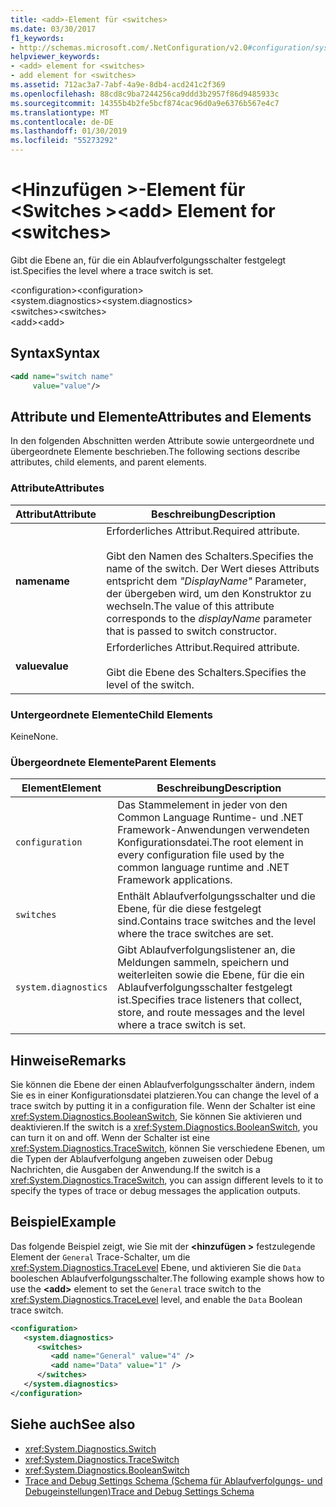 ```yaml
---
title: <add>-Element für <switches>
ms.date: 03/30/2017
f1_keywords:
- http://schemas.microsoft.com/.NetConfiguration/v2.0#configuration/system.diagnostics/switches/add
helpviewer_keywords:
- <add> element for <switches>
- add element for <switches>
ms.assetid: 712ac3a7-7abf-4a9e-8db4-acd241c2f369
ms.openlocfilehash: 88cd8c9ba7244256ca9ddd3b2957f86d9485933c
ms.sourcegitcommit: 14355b4b2fe5bcf874cac96d0a9e6376b567e4c7
ms.translationtype: MT
ms.contentlocale: de-DE
ms.lasthandoff: 01/30/2019
ms.locfileid: "55273292"
---
```

# <a name="add-element-for-switches"></a><span data-ttu-id="fc8e4-102">\<Hinzufügen >-Element für \<Switches ></span><span class="sxs-lookup"><span data-stu-id="fc8e4-102">\<add> Element for \<switches></span></span>
<span data-ttu-id="fc8e4-103">Gibt die Ebene an, für die ein Ablaufverfolgungsschalter festgelegt ist.</span><span class="sxs-lookup"><span data-stu-id="fc8e4-103">Specifies the level where a trace switch is set.</span></span>  
  
 <span data-ttu-id="fc8e4-104">\<configuration></span><span class="sxs-lookup"><span data-stu-id="fc8e4-104">\<configuration></span></span>  
<span data-ttu-id="fc8e4-105">\<system.diagnostics></span><span class="sxs-lookup"><span data-stu-id="fc8e4-105">\<system.diagnostics></span></span>  
<span data-ttu-id="fc8e4-106">\<switches></span><span class="sxs-lookup"><span data-stu-id="fc8e4-106">\<switches></span></span>  
<span data-ttu-id="fc8e4-107">\<add></span><span class="sxs-lookup"><span data-stu-id="fc8e4-107">\<add></span></span>  
  
## <a name="syntax"></a><span data-ttu-id="fc8e4-108">Syntax</span><span class="sxs-lookup"><span data-stu-id="fc8e4-108">Syntax</span></span>  
  
```xml  
<add name="switch name"  
     value="value"/>  
```  
  
## <a name="attributes-and-elements"></a><span data-ttu-id="fc8e4-109">Attribute und Elemente</span><span class="sxs-lookup"><span data-stu-id="fc8e4-109">Attributes and Elements</span></span>  
 <span data-ttu-id="fc8e4-110">In den folgenden Abschnitten werden Attribute sowie untergeordnete und übergeordnete Elemente beschrieben.</span><span class="sxs-lookup"><span data-stu-id="fc8e4-110">The following sections describe attributes, child elements, and parent elements.</span></span>  
  
### <a name="attributes"></a><span data-ttu-id="fc8e4-111">Attribute</span><span class="sxs-lookup"><span data-stu-id="fc8e4-111">Attributes</span></span>  
  
|<span data-ttu-id="fc8e4-112">Attribut</span><span class="sxs-lookup"><span data-stu-id="fc8e4-112">Attribute</span></span>|<span data-ttu-id="fc8e4-113">Beschreibung</span><span class="sxs-lookup"><span data-stu-id="fc8e4-113">Description</span></span>|  
|---------------|-----------------|  
|<span data-ttu-id="fc8e4-114">**name**</span><span class="sxs-lookup"><span data-stu-id="fc8e4-114">**name**</span></span>|<span data-ttu-id="fc8e4-115">Erforderliches Attribut.</span><span class="sxs-lookup"><span data-stu-id="fc8e4-115">Required attribute.</span></span><br /><br /> <span data-ttu-id="fc8e4-116">Gibt den Namen des Schalters.</span><span class="sxs-lookup"><span data-stu-id="fc8e4-116">Specifies the name of the switch.</span></span> <span data-ttu-id="fc8e4-117">Der Wert dieses Attributs entspricht dem *"DisplayName"* Parameter, der übergeben wird, um den Konstruktor zu wechseln.</span><span class="sxs-lookup"><span data-stu-id="fc8e4-117">The value of this attribute corresponds to the *displayName* parameter that is passed to switch constructor.</span></span>|  
|<span data-ttu-id="fc8e4-118">**value**</span><span class="sxs-lookup"><span data-stu-id="fc8e4-118">**value**</span></span>|<span data-ttu-id="fc8e4-119">Erforderliches Attribut.</span><span class="sxs-lookup"><span data-stu-id="fc8e4-119">Required attribute.</span></span><br /><br /> <span data-ttu-id="fc8e4-120">Gibt die Ebene des Schalters.</span><span class="sxs-lookup"><span data-stu-id="fc8e4-120">Specifies the level of the switch.</span></span>|  
  
### <a name="child-elements"></a><span data-ttu-id="fc8e4-121">Untergeordnete Elemente</span><span class="sxs-lookup"><span data-stu-id="fc8e4-121">Child Elements</span></span>  
 <span data-ttu-id="fc8e4-122">Keine</span><span class="sxs-lookup"><span data-stu-id="fc8e4-122">None.</span></span>  
  
### <a name="parent-elements"></a><span data-ttu-id="fc8e4-123">Übergeordnete Elemente</span><span class="sxs-lookup"><span data-stu-id="fc8e4-123">Parent Elements</span></span>  
  
|<span data-ttu-id="fc8e4-124">Element</span><span class="sxs-lookup"><span data-stu-id="fc8e4-124">Element</span></span>|<span data-ttu-id="fc8e4-125">Beschreibung</span><span class="sxs-lookup"><span data-stu-id="fc8e4-125">Description</span></span>|  
|-------------|-----------------|  
|`configuration`|<span data-ttu-id="fc8e4-126">Das Stammelement in jeder von den Common Language Runtime- und .NET Framework-Anwendungen verwendeten Konfigurationsdatei.</span><span class="sxs-lookup"><span data-stu-id="fc8e4-126">The root element in every configuration file used by the common language runtime and .NET Framework applications.</span></span>|  
|`switches`|<span data-ttu-id="fc8e4-127">Enthält Ablaufverfolgungsschalter und die Ebene, für die diese festgelegt sind.</span><span class="sxs-lookup"><span data-stu-id="fc8e4-127">Contains trace switches and the level where the trace switches are set.</span></span>|  
|`system.diagnostics`|<span data-ttu-id="fc8e4-128">Gibt Ablaufverfolgungslistener an, die Meldungen sammeln, speichern und weiterleiten sowie die Ebene, für die ein Ablaufverfolgungsschalter festgelegt ist.</span><span class="sxs-lookup"><span data-stu-id="fc8e4-128">Specifies trace listeners that collect, store, and route messages and the level where a trace switch is set.</span></span>|  
  
## <a name="remarks"></a><span data-ttu-id="fc8e4-129">Hinweise</span><span class="sxs-lookup"><span data-stu-id="fc8e4-129">Remarks</span></span>  
 <span data-ttu-id="fc8e4-130">Sie können die Ebene der einen Ablaufverfolgungsschalter ändern, indem Sie es in einer Konfigurationsdatei platzieren.</span><span class="sxs-lookup"><span data-stu-id="fc8e4-130">You can change the level of a trace switch by putting it in a configuration file.</span></span> <span data-ttu-id="fc8e4-131">Wenn der Schalter ist eine <xref:System.Diagnostics.BooleanSwitch>, Sie können Sie aktivieren und deaktivieren.</span><span class="sxs-lookup"><span data-stu-id="fc8e4-131">If the switch is a <xref:System.Diagnostics.BooleanSwitch>, you can turn it on and off.</span></span> <span data-ttu-id="fc8e4-132">Wenn der Schalter ist eine <xref:System.Diagnostics.TraceSwitch>, können Sie verschiedene Ebenen, um die Typen der Ablaufverfolgung angeben zuweisen oder Debug Nachrichten, die Ausgaben der Anwendung.</span><span class="sxs-lookup"><span data-stu-id="fc8e4-132">If the switch is a <xref:System.Diagnostics.TraceSwitch>, you can assign different levels to it to specify the types of trace or debug messages the application outputs.</span></span>  
  
## <a name="example"></a><span data-ttu-id="fc8e4-133">Beispiel</span><span class="sxs-lookup"><span data-stu-id="fc8e4-133">Example</span></span>  
 <span data-ttu-id="fc8e4-134">Das folgende Beispiel zeigt, wie Sie mit der  **\<hinzufügen >** festzulegende Element der `General` Trace-Schalter, um die <xref:System.Diagnostics.TraceLevel> Ebene, und aktivieren Sie die `Data` booleschen Ablaufverfolgungsschalter.</span><span class="sxs-lookup"><span data-stu-id="fc8e4-134">The following example shows how to use the **\<add>** element to set the `General` trace switch to the <xref:System.Diagnostics.TraceLevel> level, and enable the `Data` Boolean trace switch.</span></span>  
  
```xml  
<configuration>  
   <system.diagnostics>  
      <switches>  
         <add name="General" value="4" />  
         <add name="Data" value="1" />  
      </switches>  
   </system.diagnostics>  
</configuration>  
```  
  
## <a name="see-also"></a><span data-ttu-id="fc8e4-135">Siehe auch</span><span class="sxs-lookup"><span data-stu-id="fc8e4-135">See also</span></span>
- <xref:System.Diagnostics.Switch>
- <xref:System.Diagnostics.TraceSwitch>
- <xref:System.Diagnostics.BooleanSwitch>
- [<span data-ttu-id="fc8e4-136">Trace and Debug Settings Schema (Schema für Ablaufverfolgungs- und Debugeinstellungen)</span><span class="sxs-lookup"><span data-stu-id="fc8e4-136">Trace and Debug Settings Schema</span></span>](../../../../../docs/framework/configure-apps/file-schema/trace-debug/index.md)
